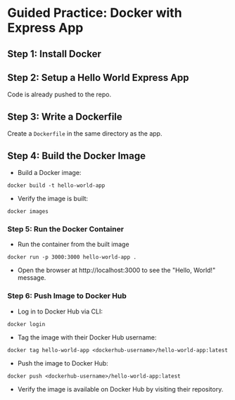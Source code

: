 # Guided Practice: Docker with Express App
## Step 1: Install Docker
## Step 2: Setup a Hello World Express App
Code is already pushed to the repo.
## Step 3: Write a Dockerfile
Create a `Dockerfile` in the same directory as the app.
## Step 4: Build the Docker Image
- Build a Docker image:
```
docker build -t hello-world-app
```
- Verify the image is built:
```
docker images
```
### Step 5: Run the Docker Container
- Run the container from the built image
```
docker run -p 3000:3000 hello-world-app .
```
- Open the browser at http://localhost:3000 to see the "Hello, World!" message.

### Step 6: Push Image to Docker Hub
- Log in to Docker Hub via CLI:
```
docker login
```

- Tag the image with their Docker Hub username:
```
docker tag hello-world-app <dockerhub-username>/hello-world-app:latest
```

- Push the image to Docker Hub:
```
docker push <dockerhub-username>/hello-world-app:latest
```

- Verify the image is available on Docker Hub by visiting their repository.


